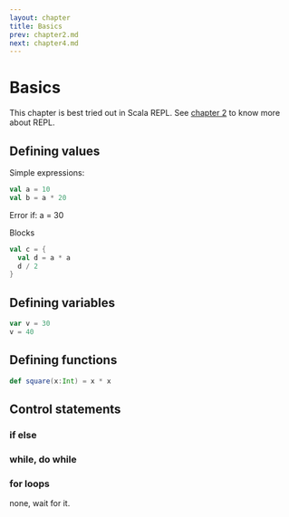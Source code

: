 ```yaml
---
layout: chapter
title: Basics
prev: chapter2.md
next: chapter4.md
---
```


# Basics

This chapter is best tried out in Scala REPL. See [chapter 2](chapter2) to know
more about REPL.

## Defining values

Simple expressions:

``` scala
val a = 10
val b = a * 20
```

Error if:
a = 30

Blocks

``` scala
val c = {
  val d = a * a
  d / 2
}
```

## Defining variables

``` scala
var v = 30
v = 40
```

## Defining functions

``` scala
def square(x:Int) = x * x
```

## Control statements

### if else

### while, do while

### for loops
none, wait for it.
